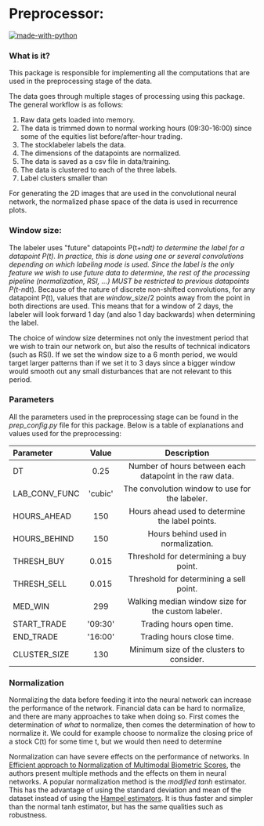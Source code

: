 # Preprocessor:
[![made-with-python](https://img.shields.io/badge/Made%20with-Python-1f425f.svg)](https://www.python.org/) 

### What is it?
This package is responsible for implementing all the computations that are used in the preprocessing stage
of the data.

The data goes through multiple stages of processing using this package. The general workflow is as follows:
1. Raw data gets loaded into memory.
2. The data is trimmed down to normal working hours (09:30-16:00) since some of the equities list before/after-hour trading.
3. The stocklabeler labels the data.
4. The dimensions of the datapoints are normalized.
5. The data is saved as a csv file in data/training.
6. The data is clustered to each of the three labels.
7. Label clusters smaller than 

For generating the 2D images that are used in the convolutional neural network, the normalized phase space of the data
is used in recurrence plots.
 
### Window size:
The labeler uses "future" datapoints P(t+n*dt) to determine the label for a datapoint P(t).
In practice, this is done using one or several convolutions depending on which labeling mode is used. Since the label is the only feature we
wish to use future data to determine, the rest of the processing pipeline (normalization, RSI, ...) MUST be restricted to previous datapoints P(t-n*dt).
Because of the nature of discrete non-shifted convolutions, for any datapoint P(t), values that are *window_size*/2 points
away from the point in both directions are used. This means that for a window of 2 days, the labeler will look forward 1 day
(and also 1 day backwards) when determining the label.

The choice of window size determines not only the investment period that we wish to train our network on, but also the 
results of technical indicators (such as RSI). If we set the window size to a 6 month period, we would target larger patterns than
if we set it to 3 days since a bigger window would smooth out any small disturbances that are not relevant to this period.

### Parameters
All the parameters used in the preprocessing stage can be found in the *prep_config.py* file for this package.
Below is a table of explanations and values used for the preprocessing:

|Parameter      |Value  |Description                                            |
|:---|:---:|:---:|
|DT             |0.25   |Number of hours between each datapoint in the raw data.|
|LAB_CONV_FUNC  |'cubic'|The convolution window to use for the labeler.         |
|HOURS_AHEAD    |150    |Hours ahead used to determine the label points.        |
|HOURS_BEHIND   |150    |Hours behind used in normalization.                    |
|THRESH_BUY     |0.015  |Threshold for determining a buy point.                 |
|THRESH_SELL    |0.015  |Threshold for determining a sell point.                | 
|MED_WIN        |299    |Walking median window size for the custom labeler.     |
|START_TRADE    |'09:30'|Trading hours open time.                               |
|END_TRADE      |'16:00'|Trading hours close time.                              |
|CLUSTER_SIZE   |130    |Minimum size of the clusters to consider.              |

### Normalization
Normalizing the data before feeding it into the neural network can increase the performance of the network. 
Financial data can be hard to normalize, and there are many approaches to take when doing so. First comes the determination
of *what* to normalize, then comes the determination of how to normalize it. We could for example choose to normalize the
closing price of a stock C(t) for some time t, but we would then need to determine

Normalization can have severe effects on the performance of networks. In 
[Efficient approach to Normalization of Multimodal Biometric Scores](https://citeseerx.ist.psu.edu/viewdoc/download?doi=10.1.1.259.2703&rep=rep1&type=pdf),
the authors present multiple methods and the effects on them in neural networks. A popular normalization method is the
*modified tanh* estimator. This has the advantage of using the standard deviation and mean of the dataset instead of using
the [Hampel estimators](https://en.wikipedia.org/wiki/Redescending_M-estimator). It is thus faster and simpler than
the normal tanh estimator, but has the same qualities such as robustness.

    